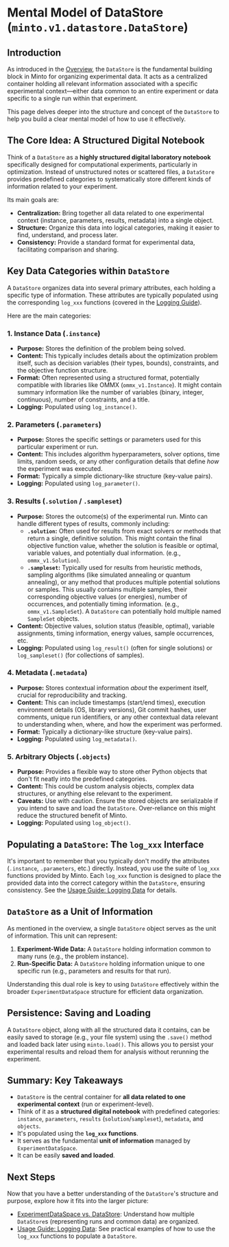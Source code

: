 # Mental Model of DataStore (`minto.v1.datastore.DataStore`)

## Introduction

As introduced in the [Overview](./overview.md), the `DataStore` is the fundamental building block in Minto for organizing experimental data. It acts as a centralized container holding all relevant information associated with a specific experimental context—either data common to an entire experiment or data specific to a single run within that experiment.

This page delves deeper into the structure and concept of the `DataStore` to help you build a clear mental model of how to use it effectively.

## The Core Idea: A Structured Digital Notebook

Think of a `DataStore` as a **highly structured digital laboratory notebook** specifically designed for computational experiments, particularly in optimization. Instead of unstructured notes or scattered files, a `DataStore` provides predefined categories to systematically store different kinds of information related to your experiment.

Its main goals are:
* **Centralization:** Bring together all data related to one experimental context (instance, parameters, results, metadata) into a single object.
* **Structure:** Organize this data into logical categories, making it easier to find, understand, and process later.
* **Consistency:** Provide a standard format for experimental data, facilitating comparison and sharing.

## Key Data Categories within `DataStore`

A `DataStore` organizes data into several primary attributes, each holding a specific type of information. These attributes are typically populated using the corresponding `log_xxx` functions (covered in the [Logging Guide](../guides/logging.md)).

Here are the main categories:

### 1. Instance Data (`.instance`)

* **Purpose:** Stores the definition of the problem being solved.
* **Content:** This typically includes details about the optimization problem itself, such as decision variables (their types, bounds), constraints, and the objective function structure.
* **Format:** Often represented using a structured format, potentially compatible with libraries like OMMX (`ommx_v1.Instance`). It might contain summary information like the number of variables (binary, integer, continuous), number of constraints, and a title.
* **Logging:** Populated using `log_instance()`.

### 2. Parameters (`.parameters`)

* **Purpose:** Stores the specific settings or parameters used for this particular experiment or run.
* **Content:** This includes algorithm hyperparameters, solver options, time limits, random seeds, or any other configuration details that define *how* the experiment was executed.
* **Format:** Typically a simple dictionary-like structure (key-value pairs).
* **Logging:** Populated using `log_parameter()`.

### 3. Results (`.solution` / `.sampleset`)

* **Purpose:** Stores the outcome(s) of the experimental run. Minto can handle different types of results, commonly including:
    * **`.solution`:** Often used for results from exact solvers or methods that return a single, definitive solution. This might contain the final objective function value, whether the solution is feasible or optimal, variable values, and potentially dual information. (e.g., `ommx_v1.Solution`).
    * **`.sampleset`:** Typically used for results from heuristic methods, sampling algorithms (like simulated annealing or quantum annealing), or any method that produces multiple potential solutions or samples. This usually contains multiple samples, their corresponding objective values (or energies), number of occurrences, and potentially timing information. (e.g., `ommx_v1.SampleSet`). A `DataStore` can potentially hold multiple named `SampleSet` objects.
* **Content:** Objective values, solution status (feasible, optimal), variable assignments, timing information, energy values, sample occurrences, etc.
* **Logging:** Populated using `log_result()` (often for single solutions) or `log_sampleset()` (for collections of samples).

### 4. Metadata (`.metadata`)

* **Purpose:** Stores contextual information *about* the experiment itself, crucial for reproducibility and tracking.
* **Content:** This can include timestamps (start/end times), execution environment details (OS, library versions), Git commit hashes, user comments, unique run identifiers, or any other contextual data relevant to understanding when, where, and how the experiment was performed.
* **Format:** Typically a dictionary-like structure (key-value pairs).
* **Logging:** Populated using `log_metadata()`.

### 5. Arbitrary Objects (`.objects`)

* **Purpose:** Provides a flexible way to store other Python objects that don't fit neatly into the predefined categories.
* **Content:** This could be custom analysis objects, complex data structures, or anything else relevant to the experiment.
* **Caveats:** Use with caution. Ensure the stored objects are serializable if you intend to save and load the `DataStore`. Over-reliance on this might reduce the structured benefit of Minto.
* **Logging:** Populated using `log_object()`.

## Populating a `DataStore`: The `log_xxx` Interface

It's important to remember that you typically don't modify the attributes (`.instance`, `.parameters`, etc.) directly. Instead, you use the suite of `log_xxx` functions provided by Minto. Each `log_xxx` function is designed to place the provided data into the correct category within the `DataStore`, ensuring consistency. See the [Usage Guide: Logging Data](../guides/logging.md) for details.

## `DataStore` as a Unit of Information

As mentioned in the overview, a single `DataStore` object serves as the unit of information. This unit can represent:

1.  **Experiment-Wide Data:** A `DataStore` holding information common to many runs (e.g., the problem instance).
2.  **Run-Specific Data:** A `DataStore` holding information unique to one specific run (e.g., parameters and results for that run).

Understanding this dual role is key to using `DataStore` effectively within the broader `ExperimentDataSpace` structure for efficient data organization.

## Persistence: Saving and Loading

A `DataStore` object, along with all the structured data it contains, can be easily saved to storage (e.g., your file system) using the `.save()` method and loaded back later using `minto.load()`. This allows you to persist your experimental results and reload them for analysis without rerunning the experiment.

## Summary: Key Takeaways

* `DataStore` is the central container for **all data related to one experimental context** (run or experiment-level).
* Think of it as a **structured digital notebook** with predefined categories: `instance`, `parameters`, `results` (`solution`/`sampleset`), `metadata`, and `objects`.
* It's populated using the **`log_xxx` functions**.
* It serves as the fundamental **unit of information** managed by `ExperimentDataSpace`.
* It can be easily **saved and loaded**.

## Next Steps

Now that you have a better understanding of the `DataStore`'s structure and purpose, explore how it fits into the larger picture:

* [ExperimentDataSpace vs. DataStore](./comparison.md): Understand how multiple `DataStore`s (representing runs and common data) are organized.
* [Usage Guide: Logging Data](../guides/logging.md): See practical examples of how to use the `log_xxx` functions to populate a `DataStore`.